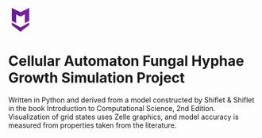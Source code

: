 !["Mushrooms"](https://github.com/adam-p/markdown-here/raw/master/src/common/images/icon48.png)

# Cellular Automaton Fungal Hyphae Growth Simulation Project
Written in Python and derived from a model constructed by Shiflet & Shiflet in the book Introduction to Computational Science, 2nd Edition. Visualization of grid states uses Zelle graphics, and model accuracy is measured from properties taken from the literature.
